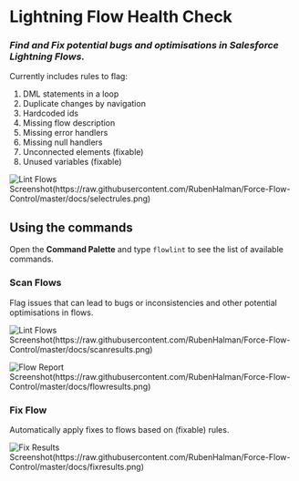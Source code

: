 # Lightning Flow Health Check
### _Find and Fix potential bugs and optimisations in Salesforce Lightning Flows._

Currently includes rules to flag: 
1. DML statements in a loop
1. Duplicate changes by navigation
1. Hardcoded ids
1. Missing flow description
1. Missing error handlers
1. Missing null handlers
1. Unconnected elements (fixable)
1. Unused variables (fixable)

![Lint Flows Screenshot(https://raw.githubusercontent.com/RubenHalman/Force-Flow-Control/master/docs/selectrules.png)](https://raw.githubusercontent.com/RubenHalman/Force-Flow-Control/master/docs/selectrules.png)

## Using the commands

Open the **Command Palette** and type `flowlint` to see the list of available commands.

### Scan Flows

Flag issues that can lead to bugs or inconsistencies and other potential optimisations in flows.

![Lint Flows Screenshot(https://raw.githubusercontent.com/RubenHalman/Force-Flow-Control/master/docs/scanresults.png)](https://raw.githubusercontent.com/RubenHalman/Force-Flow-Control/master/docs/scanresults.png)

![Flow Report Screenshot(https://raw.githubusercontent.com/RubenHalman/Force-Flow-Control/master/docs/flowresults.png)](https://raw.githubusercontent.com/RubenHalman/Force-Flow-Control/master/docs/flowresults.png)

### Fix Flow

Automatically apply fixes to flows based on (fixable) rules. 

![Fix Results Screenshot(https://raw.githubusercontent.com/RubenHalman/Force-Flow-Control/master/docs/fixresults.png)](https://raw.githubusercontent.com/RubenHalman/Force-Flow-Control/master/docs/fixresults.png)
